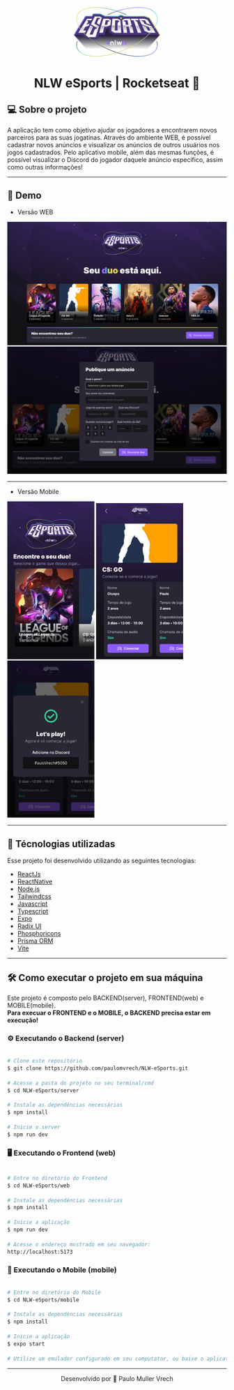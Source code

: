 <h2 align="center">
    <img  src="public/logo.png" width="200px" />
</h2>
<p align="center">
  <h1 align="center">NLW eSports | Rocketseat 🚀</h1>
</p>

## 💻 Sobre o projeto

A aplicação tem como objetivo ajudar os jogadores a encontrarem novos parceiros para as suas jogatinas.
Através do ambiente WEB, é possível cadastrar novos anúncios e visualizar os anúncios de outros usuários nos jogos cadastrados.
Pelo aplicativo mobile, além das mesmas funções, é possível visualizar o Discord do jogador daquele anúncio específico, assim como outras informações!

---

## 👀 Demo

- Versão WEB
<div align="center">
  <img alt="GIF" src="./public/web.png" width="650">  
</div>
<div align="center">
  <img alt="GIF" src="./public/web2.png" width="650">  
</div>

---

- Versão Mobile
<div>
  <img alt="GIF" src="./public/mobile1.jpeg" width="200">  
  <img alt="GIF" src="./public/mobile2.jpeg" width="200">  
  <img alt="GIF" src="./public/mobile3.jpeg" width="200">  
</div>

---

## 🚀 Técnologias utilizadas

Esse projeto foi desenvolvido utilizando as seguintes tecnologias:

- [ReactJs](https://reactjs.org)
- [ReactNative](https://reactnative.dev)
- [Node.js](https://nodejs.org/en/)
- [Tailwindcss](https://tailwindcss.com/)
- [Javascript](https://developer.mozilla.org/pt-BR/docs/Web/JavaScript)
- [Typescript](https://www.typescriptlang.org/)
- [Expo](https://expo.dev/)
- [Radix UI](https://www.radix-ui.com/)
- [Phosphoricons](https://phosphoricons.com/)
- [Prisma ORM](https://www.prisma.io//)
- [Vite](https://vitejs.dev/)

---

## 🛠 Como executar o projeto em sua máquina

Este projeto é composto pelo BACKEND(server), FRONTEND(web) e MOBILE(mobile).
<br><strong>Para execuar o FRONTEND e o MOBILE, o BACKEND precisa estar em execução!</strong>

### ⚙ Executando o Backend (server)

```bash

# Clone este repositório
$ git clone https://github.com/paulomvrech/NLW-eSports.git

# Acesse a pasta do projeto no seu terminal/cmd
$ cd NLW-eSports/server

# Instale as dependências necessárias
$ npm install

# Inicie o server
$ npm run dev

```

### 🖥 Executando o Frontend (web)

```bash

# Entre no diretório do Frontend
$ cd NLW-eSports/web

# Instale as dependências necessárias
$ npm install

# Inicie a aplicação
$ npm run dev

# Acesse o endereço mostrado em seu navegador:
http://localhost:5173

```

### 📱 Executando o Mobile (mobile)

```bash

# Entre no diretório do Mobile
$ cd NLW-eSports/mobile

# Instale as dependências necessárias
$ npm install

# Inicie a aplicação
$ expo start

# Utilize um emulador configurado em seu computator, ou baixe o aplicativo ExpoGO em seu celular para escanear o QRCode mostrado em tela e assim emular em seu próprio dispositivo.


```

---

<p align="center">Desenvolvido por 👏 Paulo Muller Vrech</p>
